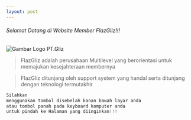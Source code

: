 ```yaml
---
layout: post
---
```

###### Selamat Datang di Website Member FlazGliz!!!
![Gambar Logo PT.Gliz](http://www.flazgliz.com/images/logo.png)

>FlazGliz adalah perusahaan Multilevel yang berorientasi untuk memajukan kesejahteraan membernya

>FlazGliz ditunjang oleh support system yang handal serta ditunjang dengan teknologi termutakhir 

```javascript
Silahkan
menggunakan tombol disebelah kanan bawah layar anda
atau tombol panah pada keyboard komputer anda
untuk pindah ke Halaman yang diinginkan!!!
```
